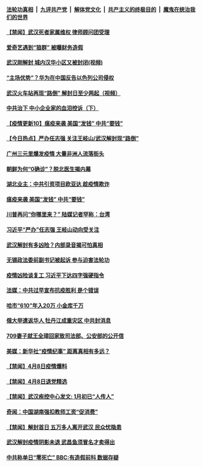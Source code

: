 ####  [法轮功真相](../../../../basic/blob/master/README.md?t=04100501) &nbsp;|&nbsp; [九评共产党](../../../../9ping.md/blob/master/README.md?t=04100501) &nbsp;|&nbsp; [解体党文化](../../../../jtdwh.md/blob/master/README.md?t=04100501)  &nbsp;|&nbsp; [共产主义的终极目的](../../../../gczydzjmd.md/blob/master/README.md?t=04100501) &nbsp;|&nbsp; [魔鬼在统治我们的世界](../../../../mgztzwmdsj.md/blob/master/README.md?t=04100501) 

#### [【禁闻】武汉死者家属维权 律师顾问团受理](../pages/prog204/a102819648.md?t=04100501) 

#### [爱奇艺遇到“狼群” 被曝财务造假](../pages/prog204/a102819632.md?t=04100501) 

#### [武汉刚解封 城内汉华小区又被封闭(视频)](../pages/prog204/a102819575.md?t=04100501) 

#### [“主场优势”？华为在中国反告以色列公司侵权](../pages/prog204/a102819592.md?t=04100501) 

#### [武汉火车站再现“路倒” 解封日至少两起（视频）](../pages/prog204/a102819519.md?t=04100501) 

#### [中共治下 中小企业家的血泪控诉（下）](../pages/prog204/a102819465.md?t=04100501) 

#### [【疫情更新10】瘟疫来袭 美国“发钱” 中共“要钱”](../pages/prog204/a102816630.md?t=04100501) 

#### [【今日热点】严办任志强 关注王岐山/武汉解封现“路倒”](../pages/prog204/a102819363.md?t=04100501) 

#### [广州三元里爆发疫情  大量非洲人流落街头](../pages/prog204/a102819408.md?t=04100501) 

#### [朝鲜为何“0确诊”？脱北医生揭内幕](../pages/prog204/a102819402.md?t=04100501) 

#### [湖北业主：中共引资项目欧亚达 趁疫情欺诈](../pages/prog204/a102819376.md?t=04100501) 

#### [瘟疫来袭 美国“发钱” 中共“要钱”](../pages/prog204/a102819359.md?t=04100501) 

#### [川普再问“你哪里来？” 陆媒记者罕称：台湾](../pages/prog204/a102819318.md?t=04100501) 

#### [习近平“严办”任志强 王岐山动向受关注](../pages/prog204/a102819209.md?t=04100501) 

#### [武汉解封有多凶险？内部录音揭可怕真相](../pages/prog204/a102819211.md?t=04100501) 

#### [无锡政法委前副书记被起诉 参与迫害法轮功](../pages/prog204/a102819146.md?t=04100501) 

#### [疫情凶险谈复工 习近平下达四字强硬指令](../pages/prog204/a102819167.md?t=04100501) 

#### [法媒：中共过早宣布抗疫胜利 是个错误](../pages/prog204/a102819159.md?t=04100501) 

#### [哈市“610”年入20万 小金库千万](../pages/prog204/a102819133.md?t=04100501) 

#### [俄大举遣返华人 牡丹江成重灾区 中共封消息](../pages/prog204/a102818866.md?t=04100501) 

#### [709妻子就王全璋回家致司法部、公安部的公开信](../pages/prog204/a102819112.md?t=04100501) 


#### [美媒：新华社“疫情纪事” 距离真相有多远？](../pages/prog204/a102819089.md?t=04100501) 

#### [【禁闻】4月8日疫情爆料](../pages/prog204/a102819068.md?t=04100501) 

#### [【禁闻】4月8日退党精选](../pages/prog204/a102819052.md?t=04100501) 

#### [【禁闻】武汉疾控中心发文: 1月初已“人传人”](../pages/prog204/a102818986.md?t=04100501) 

#### [奇闻：中国湖南强扣教师工资“促消费”](../pages/prog204/a102818971.md?t=04100501) 

#### [【禁闻】解封首日 五万多人离开武汉 民众忧隐患](../pages/prog204/a102818964.md?t=04100501) 

#### [武汉解封疫情阴影未退 武昌鱼须冒名才卖得出](../pages/prog204/a102818914.md?t=04100501) 

#### [中共称单日“零死亡” BBC:有造假前科 数据存疑](../pages/prog204/a102818894.md?t=04100501) 

